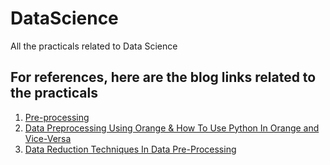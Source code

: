 # DataScience
All the practicals related to Data Science

## For references, here are the blog links related to the practicals
1. [Pre-processing](https://ritikpatel17.medium.com/data-pre-processing-using-scikit-b114da78ccba)
2. [Data Preprocessing Using Orange & How To Use Python In Orange and Vice-Versa](https://ritikpatel17.medium.com/data-preprocessing-using-orange-how-to-use-python-in-orange-and-vice-versa-a7a8050f2c0b)
3. [Data Reduction Techniques In Data Pre-Processing](https://ritikpatel17.medium.com/data-reduction-techniques-in-data-pre-processing-6f9f0f2be6a9)
